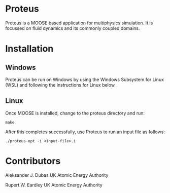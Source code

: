 Proteus
=======

Proteus is a MOOSE based application for multiphysics simulation.
It is focussed on fluid dynamics and its commonly coupled domains.

Installation
============

Windows
-------

Proteus can be run on Windows by using the Windows Subsystem for Linux (WSL)
and following the instructions for Linux below.

Linux
-----

Once MOOSE is installed, change to the proteus directory and run:
```
make
```
After this completes successfully, use Proteus to run an input file
as follows:
```
./proteus-opt -i <input-file>.i
```

Contributors
============

Aleksander J. Dubas
UK Atomic Energy Authority

Rupert W. Eardley
UK Atomic Energy Authority
